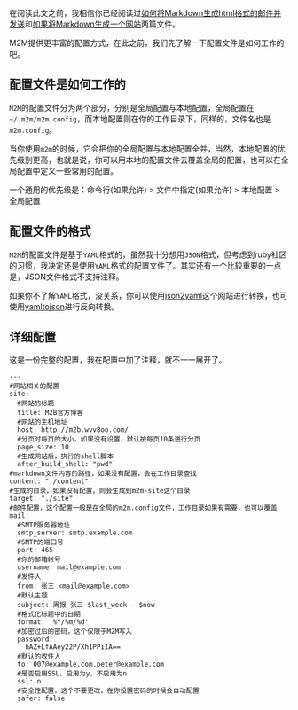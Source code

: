 <!--
title: 关于M2M的配置文件
-->


在阅读此文之前，我相信你已经阅读过[如何将Markdown生成html格式的邮件并发送](./markdown-to-mail.html)和[如果将Markdown生成一个网站](./markdown-to-site.html)两篇文件。

M2M提供更丰富的配置方式，在此之前，我们先了解一下配置文件是如何工作的吧。

## 配置文件是如何工作的

`M2M`的配置文件分为两个部分，分别是全局配置与本地配置，全局配置在`~/.m2m/m2m.config`，而本地配置则在你的工作目录下，同样的，文件名也是`m2m.config`。

当你使用`m2m`的时候，它会把你的全局配置与本地配置全并，当然，本地配置的优先级别更高，也就是说，你可以用本地的配置文件去覆盖全局的配置，也可以在全局配置中定义一些常用的配置。

 一个通用的优先级是：命令行(如果允许) > 文件中指定(如果允许) > 本地配置 > 全局配置

## 配置文件的格式

`M2M`的配置文件是基于`YAML`格式的，虽然我十分想用`JSON`格式，但考虑到ruby社区的习惯，我决定还是使用`YAML`格式的配置文件了。其实还有一个比较重要的一点是，JSON文件格式不支持注释。

如果你不了解`YAML`格式，没关系，你可以使用[json2yaml](http://www.json2yaml.com/)这个网站进行转换，也可使用[yamltojson](http://yamltojson.com/)进行反向转换。

## 详细配置

这是一份完整的配置，我在配置中加了注释，就不一一展开了。

    ---
    #网站相关的配置
    site:
      #网站的标题
      title: M2B官方博客
      #网站的主机地址
      host: http://m2b.wvv8oo.com/
      #分页时每页的大小，如果没有设置，默认按每页10条进行分页
      page_size: 10
      #生成网站后，执行的shell脚本
      after_build_shell: "pwd"
    #markdown文件内容的路径，如果没有配置，会在工作目录查找
    content: "./content"
    #生成的目录，如果没有配置，则会生成到m2m-site这个目录
    target: "./site"
    #邮件配置，这个配置一般是在全局的m2m.config文件，工作目录如果有需要，也可以覆盖
    mail:
      #SMTP服务器地址
      smtp_server: smtp.example.com
      #SMTP的端口号
      port: 465
      #你的邮箱帐号
      username: mail@example.com
      #发件人
      from: 张三 <mail@example.com>
      #默认主题
      subject: 周报 张三 $last_week - $now
      #格式化标题中的日期
      format: '%Y/%m/%d'
      #加密过后的密码，这个仅限于M2M写入
      password: |
        hAZ+LfAAey22P/Xh1PPiIA==
      #默认的收件人
      to: 007@example.com,peter@example.com
      #是否启用SSL，启用为y，不启用为n
      ssl: n
      #安全性配置，这个不要更改，在你设置密码的时候会自动配置
      safer: false